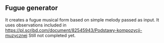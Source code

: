 ## Fugue generator  

It creates a fugue musical form based on simple melody passed as input. It uses observations included in https://pl.scribd.com/document/82545943/Podstawy-kompozycji-muzycznej
Still not completed yet.

